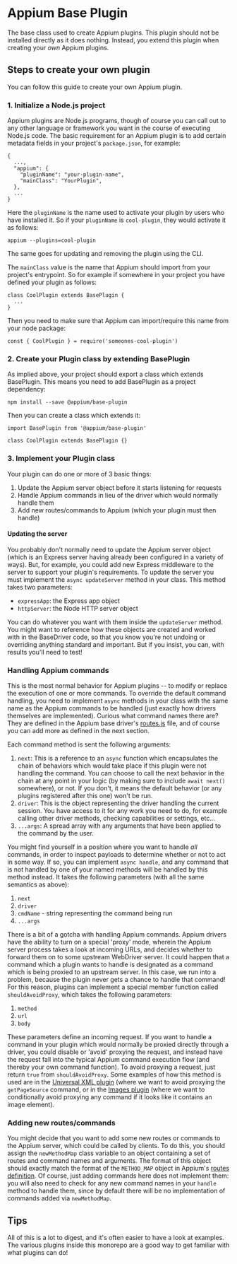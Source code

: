 # Appium Base Plugin

The base class used to create Appium plugins. This plugin should not be installed directly as it does nothing. Instead, you extend this plugin when creating your *own* Appium plugins.

## Steps to create your own plugin

You can follow this guide to create your own Appium plugin.

### 1. Initialize a Node.js project

Appium plugins are Node.js programs, though of course you can call out to any other language or framework you want in the course of executing Node.js code. The basic requirement for an Appium plugin is to add certain metadata fields in your project's `package.json`, for example:

```
{
  ...,
  "appium": {
    "pluginName": "your-plugin-name",
    "mainClass": "YourPlugin",
  },
  ...
}
```

Here the `pluginName` is the name used to activate your plugin by users who have installed it. So if your `pluginName` is `cool-plugin`, they would activate it as follows:

```
appium --plugins=cool-plugin
```

The same goes for updating and removing the plugin using the CLI.

The `mainClass` value is the name that Appium should import from your project's entrypoint. So for example if somewhere in your project you have defined your plugin as follows:

```
class CoolPlugin extends BasePlugin {
  ...
}
```

Then you need to make sure that Appium can import/require this name from your node package:

```
const { CoolPlugin } = require('someones-cool-plugin')
```

### 2. Create your Plugin class by extending BasePlugin

As implied above, your project should export a class which extends BasePlugin. This means you need to add BasePlugin as a project dependency:

```
npm install --save @appium/base-plugin
```

Then you can create a class which extends it:

```
import BasePlugin from '@appium/base-plugin'

class CoolPlugin extends BasePlugin {}
```

### 3. Implement your Plugin class

Your plugin can do one or more of 3 basic things:

1. Update the Appium server object before it starts listening for requests
1. Handle Appium commands in lieu of the driver which would normally handle them
1. Add new routes/commands to Appium (which your plugin must then handle)

#### Updating the server

You probably don't normally need to update the Appium server object (which is an Express server having already been configured in a variety of ways). But, for example, you could add new Express middleware to the server to support your plugin's requirements. To update the server you must implement the `async updateServer` method in your class. This method takes two parameters:

* `expressApp`: the Express app object
* `httpServer`: the Node HTTP server object

You can do whatever you want with them inside the `updateServer` method. You might want to reference how these objects are created and worked with in the BaseDriver code, so that you know you're not undoing or overriding anything standard and important. But if you insist, you can, with results you'll need to test!

### Handling Appium commands

This is the most normal behavior for Appium plugins -- to modify or replace the execution of one or more commands. To override the default command handling, you need to implement `async` methods in your class with the same name as the Appium commands to be handled (just exactly how drivers themselves are implemented). Curious what command names there are? They are defined in the Appium base driver's [routes.js](https://github.com/appium/appium-base-driver/blob/master/lib/protocol/routes.js) file, and of course you can add more as defined in the next section.

Each command method is sent the following arguments:

1. `next`: This is a reference to an `async` function which encapsulates the chain of behaviors which would take place if this plugin were not handling the command. You can choose to call the next behavior in the chain at any point in your logic (by making sure to include `await next()` somewhere), or not. If you don't, it means the default behavior (or any plugins registered after this one) won't be run.
1. `driver`: This is the object representing the driver handling the current session. You have access to it for any work you need to do, for example calling other driver methods, checking capabilities or settings, etc...
1. `...args`: A spread array with any arguments that have been applied to the command by the user.

You might find yourself in a position where you want to handle *all* commands, in order to inspect payloads to determine whether or not to act in some way. If so, you can implement `async handle`, and any command that is not handled by one of your named methods will be handled by this method instead. It takes the following parameters (with all the same semantics as above):

1. `next`
1. `driver`
1. `cmdName` - string representing the command being run
1. `...args`

There is a bit of a gotcha with handling Appium commands. Appium drivers have the ability to turn on a special 'proxy' mode, wherein the Appium server process takes a look at incoming URLs, and decides whether to forward them on to some upstream WebDriver server. It could happen that a command which a plugin wants to handle is designated as a command which is being proxied to an upstream server. In this case, we run into a problem, because the plugin never gets a chance to handle that command! For this reason, plugins can implement a special member function called `shouldAvoidProxy`, which takes the following parameters:

1. `method`
2. `url`
3. `body`

These parameters define an incoming request. If you want to handle a command in your plugin which would normally be proxied directly through a driver, you could disable or 'avoid' proxying the request, and instead have the request fall into the typical Appium command execution flow (and thereby your own command function). To avoid proxying a request, just return `true` from `shouldAvoidProxy`. Some examples of how this method is used are in the [Universal XML plugin](../universal-xml/lib/plugin.js) (where we want to avoid proxying the `getPageSource` command, or in the [Images plugin](../images/lib/plugin.js) (where we want to conditionally avoid proxying any command if it looks like it contains an image element).

### Adding new routes/commands

You might decide that you want to add some new routes or commands to the Appium server, which could be called by clients. To do this, you should assign the `newMethodMap` class variable to an object containing a set of routes and command names and arguments. The format of this object should exactly match the format of the `METHOD_MAP` object in Appium's [routes definition](https://github.com/appium/appium-base-driver/blob/master/lib/protocol/routes.js). Of course, just adding commands here does not implement them: you will also need to check for any new command names in your `handle` method to handle them, since by default there will be no implementation of commands added via `newMethodMap`.

## Tips

All of this is a lot to digest, and it's often easier to have a look at examples. The various plugins inside this monorepo are a good way to get familiar with what plugins can do!
